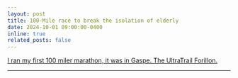 ```yaml
---
layout: post
title: 100-Mile race to break the isolation of elderly 
date: 2024-10-01 09:00:00-0400
inline: true
related_posts: false
---
```


[I ran my first 100 miler marathon, it was in Gaspe. The UltraTrail Forillon.](announcement_3.html) 

---

